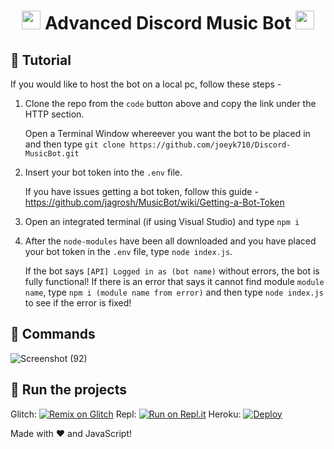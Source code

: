 <h1 align="center"><img src="./assets/Music.gif" width="30px"> Advanced Discord Music Bot <img src="./assets/Music.gif" width="30px"></h1>

## 📝 Tutorial
If you would like to host the bot on a local pc, follow these steps - 
  1) Clone the repo from the `code` button above and copy the link under the HTTP section.
     
      Open a Terminal Window whereever you want the bot to be placed in and then type 
      ```git clone https://github.com/joeyk710/Discord-MusicBot.git```

  2) Insert your bot token into the `.env` file. 
  
     If you have issues getting a bot token, follow this guide - https://github.com/jagrosh/MusicBot/wiki/Getting-a-Bot-Token

  3) Open an integrated terminal (if using Visual Studio) and type ```npm i```

  4) After the `node-modules` have been all downloaded and you have placed your bot token in the `.env` file, type `node index.js`.

      If the bot says `[API] Logged in as (bot name)` without errors, the bot is fully functional! If there is an error that says it cannot find module `module name`, type `npm i (module name from error)` and then type `node index.js` to see if the error is fixed!


## 📄 Commands
![Screenshot (92)](https://user-images.githubusercontent.com/71621973/112220721-f5652c80-8bfc-11eb-8225-42ada02d3656.png)


## 💨 Run the projects
Glitch: [![Remix on Glitch](https://cdn.glitch.com/2703baf2-b643-4da7-ab91-7ee2a2d00b5b%2Fremix-button.svg)](https://glitch.com/edit/#!/import/github/joeyk710/Discord-MusicBot)
Repl: [![Run on Repl.it](https://repl.it/badge/github/joeyk710/Discord-MusicBot)](https://repl.it/github/joeyk710/Discord-MusicBot)
Heroku: [![Deploy](https://www.herokucdn.com/deploy/button.svg)](https://heroku.com/deploy?template=https://github.com/joeyk710/Discord-MusicBot)


Made with :heart: and JavaScript!
